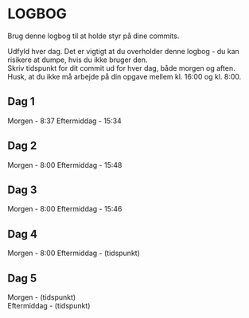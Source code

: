 # LOGBOG

Brug denne logbog til at holde styr på dine commits.

Udfyld hver dag. Det er vigtigt at du overholder denne logbog - du kan risikere at dumpe, hvis du ikke bruger den.  
Skriv tidspunkt for dit commit ud for hver dag, både morgen og aften.  
Husk, at du ikke må arbejde på din opgave mellem kl. 16:00 og kl. 8:00.

## Dag 1

Morgen - 8:37 
Eftermiddag - 15:34

## Dag 2

Morgen - 8:00
Eftermiddag - 15:48

## Dag 3

Morgen - 8:00
Eftermiddag - 15:46

## Dag 4

Morgen - 8:00
Eftermiddag - (tidspunkt)

## Dag 5

Morgen - (tidspunkt)  
Eftermiddag - (tidspunkt)
